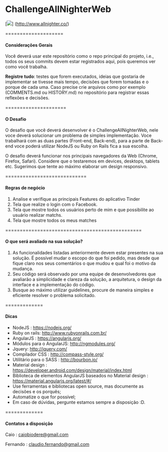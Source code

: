 # ChallengeAllNighterWeb

[![](http://i.imgur.com/A0PZOKN.png)]
(http://www.allnighter.co/)

====================
#### Considerações Gerais
Você deverá usar este repositório como o repo principal do projeto, i.e., todos os seus commits devem estar registrados aqui, pois queremos ver como você trabalha.

**Registre tudo**: testes que forem executados, ideias que gostaria de implementar se tivesse mais tempo, decisões que forem tomadas e o porque de cada uma. Caso precise crie arquivos como por exemplo (COMMENTS.md ou HISTORY.md) no repositório para registrar essas reflexões e decisões.

=====================
#### O Desafio

O desafio que você deverá desenvolver é o ChallengeAllNighterWeb, nele voce deverá solucionar um problema de simples implementação. Voce trabalhará com as duas partes (Front-end, Back-end), para a parte de Back-end voce poderá utilizar NodeJS ou Ruby on Rails fica a sua escolha.

O desafio deverá funcionar nos principais navegadores da Web (Chrome, Firefox, Safari). Considere que o testaremos em devices, desktops, tablets etc. Sugerimos que tente ao máximo elaborar um design responsivo.

============================
#### Regras de negócio

1. Analise e verifique as principais Features do aplicativo Tinder
2. Tela que realize o login com o Facebook.
3. Tela que mostre todos os usuários perto de mim e que possibilite ao usuário realizar matchs.
4. Tela que mostre todos os meus matches

===============================================
#### O que será avaliado na sua solução?

1. As funcionalidades listadas anteriormente devem estar presentes na sua solução. É possível mudar o escopo do que foi pedido, mas desde que fique claro nos seus comentários o que mudou e qual foi o motivo da mudança.
2. Seu código será observado por uma equipe de desenvolvedores que avaliarão a simplicidade e clareza da solução, a arquitetura, o design da interface e a implementação do código.
3. Busque ao máximo utilizar guidelines, procure de maneira simples e eficiente resolver o problema solicitado.

=============
#### Dicas

- NodeJS : https://nodejs.org/
- Ruby on rails: http://www.rubyonrails.com.br/
- AngularJS : https://angularjs.org/
- Módulos para o AngularJS: http://ngmodules.org/
- Jquery: http://jquery.com/
- Compilador CSS : http://compass-style.org/
- Utilitário para o SASS : http://bourbon.io/
- Material design : https://developer.android.com/design/material/index.html
- Biblioteca de elementos AngularJS baseados no Material design : https://material.angularjs.org/latest/#/
- Use ferramentas e bibliotecas open source, mas documente as decisões e os porquês;
- Automatize o que for possível;
- Em caso de dúvidas, pergunte estamos sempre a disposição :D.

=============
#### Contatos a disposição

Caio : caiobiodere@gmail.com

Fernando : claudio.fernando@gmail.com
